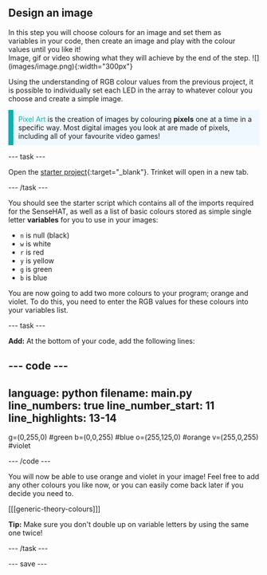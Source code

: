 ## Design an image

<div style="display: flex; flex-wrap: wrap">
<div style="flex-basis: 200px; flex-grow: 1; margin-right: 15px;">
In this step you will choose colours for an image and set them as variables in your code, then create an image and play with the colour values until you like it!  
</div>
<div>
Image, gif or video showing what they will achieve by the end of the step. ![](images/image.png){:width="300px"}
</div>
</div>

Using the understanding of RGB colour values from the previous project, it is possible to individually set each LED in the array to whatever colour you choose and create a simple image.

<p style='border-left: solid; border-width:10px; border-color: #0faeb0; background-color: aliceblue; padding: 10px;'>
<span style="color: #0faeb0">Pixel Art</span> is the creation of images by colouring <strong>pixels</strong> one at a time in a specific way. Most digital images you look at are made of pixels, including all of your favourite video games! 
</p>


--- task ---

Open the [starter project](https://trinket.io/python/1ae94097b2){:target="_blank"}. Trinket will open in a new tab.

--- /task ---

You should see the starter script which contains all of the imports required for the SenseHAT, as well as a list of basic colours stored as simple single letter **variables** for you to use in your images:

+ `n` is null (black)
+ `w` is white
+ `r` is red
+ `y` is yellow
+ `g` is green
+ `b` is blue

You are now going to add two more colours to your program; orange and violet. To do this, you need to enter the RGB values for these colours into your variables list. 

--- task ---

**Add:** At the bottom of your code, add the following lines:

--- code ---
---
language: python
filename: main.py
line_numbers: true
line_number_start: 11 
line_highlights: 13-14
---
g=(0,255,0) #green
b=(0,0,255) #blue
o=(255,125,0) #orange
v=(255,0,255) #violet

--- /code ---

You will now be able to use orange and violet in your image! Feel free to add any other colours you like now, or you can easily come back later if you decide you need to.

[[[generic-theory-colours]]]

**Tip:** Make sure you don't double up on variable letters by using the same one twice!

--- /task ---



--- save ---